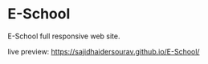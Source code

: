 # E-School
E-School full responsive web site.

live preview:
https://sajidhaidersourav.github.io/E-School/

